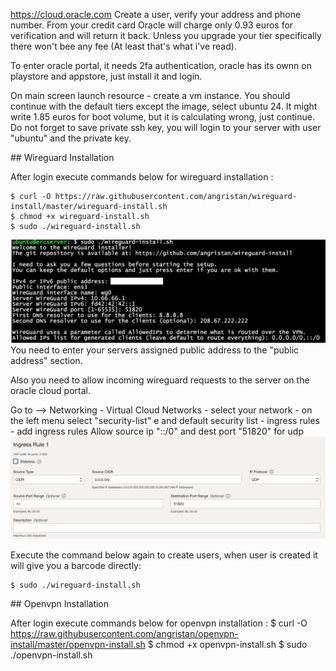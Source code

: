 https://cloud.oracle.com 
Create a user, verify your address and phone number. From your credit card Oracle will charge only 0.93 euros for verification and will return it back.  Unless you upgrade your tier specifically there won't bee any fee (At least that's what i've read).

To enter oracle portal, it needs 2fa authentication, oracle has its ownn on playstore and appstore, just install it and login. 

On main screen launch resource - create a vm instance. 
You should continue with the default tiers except the image, select ubuntu 24. It might write 1.85 euros for boot volume, but it is calculating wrong, just continue. 
Do not forget to save private ssh key, you will login to your server with user "ubuntu" and the private key. 

## Wireguard Installation

After login execute commands below for wireguard installation : 

    $ curl -O https://raw.githubusercontent.com/angristan/wireguard-install/master/wireguard-install.sh
    $ chmod +x wireguard-install.sh
    $ sudo ./wireguard-install.sh

![Wireguard_config](wireguard_config.png) 
You need to enter your servers assigned public address to the "public address" section. 


Also you need to allow incoming wireguard requests to the server  on the oracle cloud portal. 

Go to  --> Networking - Virtual Cloud Networks - select your network - on the left menu select  "security-list" e and  default security list  - ingress rules - add ingress rules 
Allow  source ip "::/0" and dest port "51820" for udp
![Ingress_Fw_Rule](ingress_fw_rule.png) 

Execute the command below again to create users, when user is created it will give you a barcode directly: 

    $ sudo ./wireguard-install.sh 

## Openvpn Installation

After login execute commands below for openvpn  installation : 
    $ curl -O https://raw.githubusercontent.com/angristan/openvpn-install/master/openvpn-install.sh
    $ chmod +x openvpn-install.sh
    $ sudo ./openvpn-install.sh
